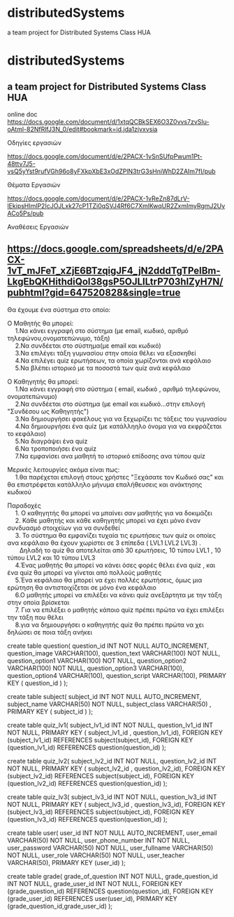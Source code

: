 # distributedSystems
a team project for Distributed Systems Class HUA
# distributedSystems
a team project for Distributed Systems Class HUA
-----------------------------------------------------------------------

online doc https://docs.google.com/document/d/1xtqQCBkSEX6O3Z0vvs7zvSIu-oAtml-82NfRlfJ3N_0/edit#bookmark=id.jda1zjvxvsia

Οδηγίες εργασιών

https://docs.google.com/document/d/e/2PACX-1vSnSUfpPwum1Pt-48ttv7J5-vsQ5yYst9rufVGh96o8yFXkpXbE3xOdZPlN3trG3sHniWhD2ZAIm7fI/pub

Θέματα Εργασιών

https://docs.google.com/document/d/e/2PACX-1vReZn87dLrV-lEkipsHImlP2IcJOJLxk27cP1TZi0qSVJ4Rf6C7XmlKwqUR2ZxmImyRgmJ2UyACo5Ps/pub

Αναθέσεις Εργασιών

https://docs.google.com/spreadsheets/d/e/2PACX-1vT_mJFeT_xZjE6BTzqigJF4_jN2dddTgTPeIBm-LkgEbQKHithdiQol38gsP5OJLILtrP703hlZyH7N/pubhtml?gid=647520828&single=true
----------------------------------------------------------------------

Θα έχουμε ένα σύστημα στο οποίο:

Ο Μαθητής θα μπορεί:<br />
   &emsp; 1.Να κάνει εγγραφή στο σύστημα (με email, κωδικό, αριθμό τηλεφώνου,ονοματεπώνυμο, τάξη) <br />
   &emsp; 2.Να συνδέεται στο σύστημα(με email και κωδικό)<br />
   &emsp; 3.Να επιλέγει τάξη γυμνασίου στην οποία θέλει να εξασκηθεί <br />
   &emsp; 4.Να επιλέγει quiz ερωτήσεων, τα οποία χωρίζονται ανά κεφάλαιο <br />
   &emsp; 5.Να βλέπει ιστορικό με τα ποσοστά των quiz ανά κεφάλαιο <br />


Ο Καθηγητής θα μπορεί:<br />
   &emsp; 1.Να κάνει εγγραφή στο σύστημα ( email, κωδικό , αριθμό τηλεφώνου, ονοματεπώνυμο) <br />
   &emsp; 2.Να συνδέεται στο σύστημα (με email και κωδικό...στην επιλογή "Συνδέσου ως  Καθηγητής") <br />
   &emsp; 3.Να δημιουργήσει φακέλους για να ξεχωρίζει τις τάξεις του γυμνασίου <br />
   &emsp; 4.Να δημιουργήσει ένα quiz (με κατάλληηλο όνομα για να εκφράζεται το κεφάλαιο) <br />
   &emsp; 5.Να διαγράψει ένα quiz <br />
   &emsp; 6.Να τροποποιήσει ένα quiz <br />
   &emsp; 7.Να εμφανίσει ανα μαθητή το ιστορικό επίδοσης ανα τύπου quiz <br /> 

Μερικές λειτουργίες ακόμα είναι πως: <br />
   &emsp; 1.θα παρέχεται επιλογή στους χρήστες "Ξεχάσατε τον Κωδικό σας" και θα επιστρέφεται κατάλληλο μήνυμα επαλήθευσεις και ανάκτησης κωδικού <br />


Παραδοχές<br />
&emsp; 1. Ο καθηγητής θα μπορεί να μπαίνει σαν μαθητής για να δοκιμάζει<br />
&emsp; 2. Κάθε μαθητής και κάθε καθηγητής μπορεί να έχει μόνο έναν συνδυασμό στοιχείων για να συνδεθεί<br />
&emsp; 3. Το σύστημα θα εμφανίζει τυχαία τις ερωτήσεις των quiz οι οποίες ανα κεφάλαιο θα έχουν χωρίστει σε 3 επίπεδα ( LVL1 LVL2 LVL3) .<br />
    &emsp;&emsp;Δηλαδή το quiz θα αποτελείται από 30 ερωτήσεις,  10 τύπου LVL1 , 10 τύπου LVL2  και 10 τύπου LVL3<br />
&emsp; 4.Ένας μαθητής θα μπορεί να κάνει όσες φορές θέλει ένα quiz , και ένα quiz θα μπορεί να γίνεται από πολλούς μαθητές<br />
&emsp; 5.Ένα κεφάλαιο θα μπορεί να έχει πολλές ερωτήσεις, όμως μια ερώτηση θα αντιστοιχίζεται σε μόνο ένα κεφάλαιο<br />
&emsp; 6.Ο μαθητής μπορεί να επιλέξει να κάνει quiz ανεξάρτητα με την τάξη στην οποία βρίσκεται <br />
&emsp; 7. Για να επιλέξει ο μαθητής κάποιο quiz πρέπει πρώτα να έχει επιλέξει την τάξη που θέλει<br />
&emsp; 8.για να δημιουργήσει ο καθηγητής quiz θα πρέπει πρώτα να χει δηλώσει σε ποια τάξη ανήκει <br />

create table question(
                         question_id INT NOT NULL AUTO_INCREMENT,
                         question_image VARCHAR(100),
                         question_text VARCHAR(100) NOT NULL,
                         question_option1 VARCHAR(100) NOT NULL,
                         question_option2 VARCHAR(100) NOT NULL,
                         question_option3 VARCHAR(100),
                         question_option4 VARCHAR(100),
                         question_script VARCHAR(100),
                         PRIMARY KEY ( question_id )
);

create table subject(
                        subject_id INT NOT NULL AUTO_INCREMENT,
                        subject_name VARCHAR(50) NOT NULL,
                        subject_class VARCHAR(50) ,
                        PRIMARY KEY ( subject_id )
);

create table quiz_lv1(
                         subject_lv1_id INT NOT NULL,
                         question_lv1_id INT NOT NULL,
                         PRIMARY KEY ( subject_lv1_id , question_lv1_id),
                         FOREIGN KEY (subject_lv1_id) REFERENCES subject(subject_id),
                         FOREIGN KEY (question_lv1_id) REFERENCES question(question_id)
);

create table quiz_lv2(
                         subject_lv2_id INT NOT NULL,
                         question_lv2_id INT NOT NULL,
                         PRIMARY KEY ( subject_lv2_id , question_lv2_id),
                         FOREIGN KEY (subject_lv2_id) REFERENCES subject(subject_id),
                         FOREIGN KEY (question_lv2_id) REFERENCES question(question_id)
);

create table quiz_lv3(
                         subject_lv3_id INT NOT NULL,
                         question_lv3_id INT NOT NULL,
                         PRIMARY KEY ( subject_lv3_id , question_lv3_id),
                         FOREIGN KEY (subject_lv3_id) REFERENCES subject(subject_id),
                         FOREIGN KEY (question_lv3_id) REFERENCES question(question_id)
);

create table user(
                     user_id INT NOT NULL AUTO_INCREMENT,
                     user_email VARCHAR(50) NOT NULL,
                     user_phone_number INT NOT NULL,
                     user_password VARCHAR(50) NOT NULL,
                     user_fullname VARCHAR(50) NOT NULL,
                     user_role VARCHAR(50) NOT NULL,
                     user_teacher VARCHAR(50),
                     PRIMARY KEY (user_id)
);

create table grade(
                      grade_of_question INT NOT NULL,
                      grade_question_id INT NOT NULL,
                      grade_user_id INT NOT NULL,
                      FOREIGN KEY (grade_question_id) REFERENCES question(question_id),
                      FOREIGN KEY (grade_user_id) REFERENCES user(user_id),
                      PRIMARY KEY (grade_question_id,grade_user_id)
);
